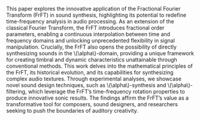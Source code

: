 
<p>
This paper explores the innovative application of the Fractional Fourier Transform (FrFT) in sound synthesis, highlighting its potential to redefine time-frequency analysis in audio processing. As an extension of the classical Fourier Transform, the FrFT introduces fractional order parameters, enabling a continuous interpolation between time and frequency domains and unlocking unprecedented flexibility in signal manipulation. Crucially, the FrFT also opens the possibility of directly synthesizing sounds in the \(\alpha\)-domain, providing a unique framework for creating timbral and dynamic characteristics unattainable through conventional methods. This work delves into the mathematical principles of the FrFT, its historical evolution, and its capabilities for synthesizing complex audio textures. Through experimental analyses, we showcase novel sound design techniques, such as \(\alpha\)-synthesis and \(\alpha\)-filtering, which leverage the FrFT’s time-frequency rotation properties to produce innovative sonic results. The findings affirm the FrFT’s value as a transformative tool for composers, sound designers, and researchers seeking to push the boundaries of auditory creativity.
</p>

<!-- <div style="overflow-x: auto; max-width: 80%; margin: 0 auto; padding: 10px; box-sizing: border-box;">
  <div style="text-align: center; margin: 30px 0;">
    <img src="./assets/img/architecture.svg" alt="TexDSP architecture" style="max-width: 100%; height: auto;">
  </div>
  <p style="text-align: center; font-size: 0.85em; color: #666;"><strong>Figure 1.1.</strong> <code>TexDSP</code> architecture diagram. </p>  
</div> -->

<!-- 
<div style="overflow-x: auto; max-width: 80%; margin: 0 auto; padding: 10px; box-sizing: border-box;">
  <div style="display: grid; grid-template-columns: repeat(3, minmax(200px, 1fr)); gap: 20px; text-align: center;">

  <div style="font-weight: bold;"><strong>Fire Model</strong></div>
  <div style="font-weight: bold;"><strong>Water Model</strong></div>
  <div style="font-weight: bold;"><strong>Wind Model</strong></div>

  <div><img src="./assets/img/fire.gif" alt="Fire Model" style="max-width: 100%;" /></div>
  <div><img src="./assets/img/bubbles_2.gif" alt="Bubbles Model" style="max-width: 100%;" /></div>
  <div><img src="./assets/img/wind.gif" alt="Wind Model" style="max-width: 100%;" /></div>

  <div>
    <audio controls style="width: 100%;">
      <source src="./assets/audios/texdsp_timbre_transfer/fire_to_fire.mp3" type="audio/mpeg" />
      Your browser does not support the audio element.
    </audio>
  </div>
  <div>
    <audio controls style="width: 100%;">
      <source src="./assets/audios/texdsp_timbre_transfer/bubbles_to_bubbles.mp3" type="audio/mpeg" />
      Your browser does not support the audio element.
    </audio>
  </div>
  <div>
    <audio controls style="width: 100%;">
      <source src="./assets/audios/texdsp_timbre_transfer/wind_to_wind.mp3" type="audio/mpeg" />
      Your browser does not support the audio element.
    </audio>
  </div>
</div>
</div>

<div style="overflow-x: auto; max-width: 80%; margin: 0 auto; padding: 10px; box-sizing: border-box; text-align: center; font-size: 0.85em; ">
<strong>Sound Examples 1.1.</strong> Sound examples generated using the <code>TexDSP</code> architecture trained using the <code>TexStat</code> loss function.</div> -->